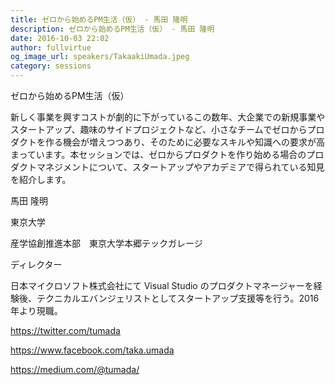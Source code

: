 ```yaml
---
title: ゼロから始めるPM生活（仮） - 馬田 隆明
description: ゼロから始めるPM生活（仮） - 馬田 隆明
date: 2016-10-03 22:02
author: fullvirtue
og_image_url: speakers/TakaakiUmada.jpeg
category: sessions
---
```


ゼロから始めるPM生活（仮）

新しく事業を興すコストが劇的に下がっているこの数年、大企業での新規事業やスタートアップ、趣味のサイドプロジェクトなど、小さなチームでゼロからプロダクトを作る機会が増えつつあり、そのために必要なスキルや知識への要求が高まっています。本セッションでは、ゼロからプロダクトを作り始める場合のプロダクトマネジメントについて、スタートアップやアカデミアで得られている知見を紹介します。

馬田 隆明

東京大学

産学協創推進本部　東京大学本郷テックガレージ

ディレクター

日本マイクロソフト株式会社にて Visual Studio のプロダクトマネージャーを経験後、テクニカルエバンジェリストとしてスタートアップ支援等を行う。2016 年より現職。

https://twitter.com/tumada

https://www.facebook.com/taka.umada

https://medium.com/@tumada/
